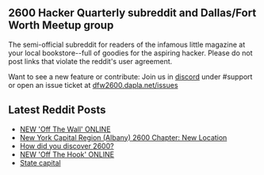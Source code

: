 ## 2600 Hacker Quarterly subreddit and Dallas/Fort Worth Meetup group
The semi-official subreddit for readers of the infamous little magazine at your local bookstore--full of goodies for the aspiring hacker. Please do not post links that violate the reddit's user agreement.

Want to see a new feature or contribute: 
Join us in [discord](https://dfw2600.dapla.net/chat) under #support or open an issue ticket at [dfw2600.dapla.net/issues](https://dfw2600.dapla.net/issues)

## Latest Reddit Posts
<!-- BLOG-POST-LIST:START -->
- [NEW 'Off The Wall' ONLINE](https://2600.com/wall/26-03-2024)
- [New York Capital Region (Albany) 2600 Chapter: New Location](https://www.reddit.com/r/2600/comments/1bohne9/new_york_capital_region_albany_2600_chapter_new/)
- [How did you discover 2600?](https://www.reddit.com/r/2600/comments/1bmmqr9/how_did_you_discover_2600/)
- [NEW 'Off The Hook' ONLINE](https://2600.com/hook/20-03-2024)
- [State capital](https://www.reddit.com/r/2600/comments/1bjld8j/state_capital/)
<!-- BLOG-POST-LIST:END -->
